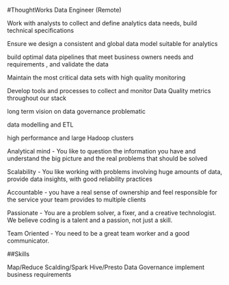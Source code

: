 #ThoughtWorks Data Engineer (Remote)

Work with analysts to collect and define analytics data needs, build technical specifications

Ensure we design a consistent and global data model suitable for analytics

build optimal data pipelines that meet business owners needs and requirements , and validate the data

Maintain the most critical data sets with high quality monitoring

Develop tools and processes to collect and monitor Data Quality metrics throughout our stack

long term vision on data governance problematic

data modelling and ETL

high performance and large Hadoop clusters

Analytical mind - You like to question the information you have and understand the big picture and the real problems that should be solved

Scalability - You like working with problems involving huge amounts of data, provide data insights, with good reliability practices

Accountable - you have a real sense of ownership and feel responsible for the service your team provides to multiple clients

Passionate - You are a problem solver, a fixer, and a creative technologist. We believe coding is a talent and a passion, not just a skill.

Team Oriented - You need to be a great team worker and a good communicator.


##Skills

Map/Reduce
Scalding/Spark
Hive/Presto
Data Governance
implement business requirements





